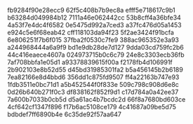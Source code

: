 fb9284f90e28ecc9
62f5c408b7b9ec8a
efff5e718617c9b1
b63284d049984b12
7111a46e062442cc
53b8cff4a36bfe34
4a53f7e4dc4f6582
0e5475d992a7ced3
a37fc476d05a1453
e924c5e6f68eab42
cff118103da94f23
5f2ae3424f91bcfa
6e806251f7b6f015
37fba2f0530c7fe9
388ac965352e3a93
a244968444a6a9f9
bd1e9db28de7d127
9dda03cd759fc2b6
44c416eaece4607a
024973715b0c6c79
24e8c3303ecb36fb
7af708bbfa1e05d1
a93378839615f00a
f2178fb4d106991f
2b902103e8b52d55
d45bd31985301fa2
b5a456145b2b6189
7ea82166e8d4bbd6
356dd1c875fd9507
ff4a22163b747e93
1fdb3511e0bc71d1
a5b452544f0f833e
509c798c908d6e8c
0d26b640b271f0c3
df838162f852f9d1
c17d784a0a42ee37
7a600b7033b0cb5d
d5a61ac4b7bcdc2d
66f8a7680bd603ce
4cf642cf1347f896
f17b6ac5108ce179
4c41687a09be5d75
bdbdef7ff6890b4e
6c35de92f57aa647
